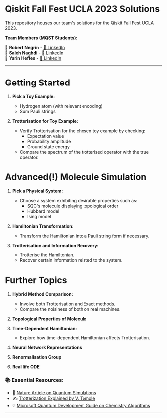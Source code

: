# Qiskit Fall Fest UCLA 2023 Solutions

This repository houses our team's solutions for the Qiskit Fall Fest UCLA 2023. 

**Team Members (MQST Students):**

🔹 **Robert Negrin** - [🔗 LinkedIn](https://www.linkedin.com/in/rsnegrin)  
🔹 **Saleh Naghdi** - [🔗 LinkedIn](https://www.linkedin.com/in/saleh-naghdi/)  
🔹 **Yarin Heffes** - [🔗 LinkedIn](https://www.linkedin.com/in/yarinheffes/)

--- 
# Getting Started

1. **Pick a Toy Example:**
   - Hydrogen atom (with relevant encoding)
   - Sum Pauli strings

2. **Trotterisation for Toy Example:**
   - Verify Trotterisation for the chosen toy example by checking:
     - Expectation value
     - Probability amplitude
     - Ground state energy
   - Compare the spectrum of the trotterised operator with the true operator.

# Advanced(!) Molecule Simulation

1. **Pick a Physical System:**
   - Choose a system exhibiting desirable properties such as:
     - SQC's molecule displaying topological order
     - Hubbard model
     - Ising model

2. **Hamiltonian Transformation:**
   - Transform the Hamiltonian into a Pauli string form if necessary.

3. **Trotterisation and Information Recovery:**
   - Trotterise the Hamiltonian.
   - Recover certain information related to the system.

# Further Topics

1. **Hybrid Method Comparison:**
   - Involve both Trotterisation and Exact methods.
   - Compare the noisiness of both on real machines.

2. **Topological Properties of Molecule**

3. **Time-Dependent Hamiltonian:**
   - Explore how time-dependent Hamiltonian affects Trotterisation.

4. **Neural Network Representations**

5. **Renormalisation Group**
6. **Real life ODE**

### 📚 Essential Resources:
- 📖 [Nature Article on Quantum Simulations](https://www.nature.com/articles/s41467-021-25196-0)
- ✍️ [Trotterization Explained by V. Tomole](https://vtomole.com/blog/2019/04/07/trotter)
- 💡 [Microsoft Quantum Development Guide on Chemistry Algorithms](https://learn.microsoft.com/en-us/azure/quantum/user-guide/libraries/chemistry/concepts/algorithms)

---



